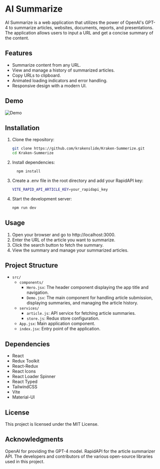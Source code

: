# AI Summarize

AI Summarize is a web application that utilizes the power of OpenAI's GPT-4 to summarize articles, websites, documents, reports, and presentations. The application allows users to input a URL and get a concise summary of the content.

## Features

- Summarize content from any URL.
- View and manage a history of summarized articles.
- Copy URLs to clipboard.
- Animated loading indicators and error handling.
- Responsive design with a modern UI.

## Demo

![Demo](screenshot.png)

## Installation

1. Clone the repository:

   ```bash
   git clone https://github.com/krakenslide/Kraken-Summerize.git
   cd Kraken-Summerize
2. Install dependencies:

   ```bash
     npm install
4.  Create a .env file in the root directory and add your RapidAPI key:
      ```bash
      VITE_RAPID_API_ARTICLE_KEY=your_rapidapi_key
5.  Start the development server:
      ```bash
      npm run dev

## Usage 
1. Open your browser and go to http://localhost:3000.
2. Enter the URL of the article you want to summarize.
3. Click the search button to fetch the summary.
4. View the summary and manage your summarized articles.
  
## Project Structure

- `src/`
  - `components/`
    - `Hero.jsx`: The header component displaying the app title and navigation.
    - `Demo.jsx`: The main component for handling article submission, displaying summaries, and managing the article history.
  - `services/`
    - `article.js`: API service for fetching article summaries.
    - `store.js`: Redux store configuration.
  - `App.jsx`: Main application component.
  - `index.jsx`: Entry point of the application.

## Dependencies 
 *  React
 *  Redux Toolkit
 *  React-Redux
 *  React Icons
 *  React Loader Spinner
 *  React Typed
 *  TailwindCSS
 *  Vite
 *  Material-UI
 
## License
This project is licensed under the MIT License.

## Acknowledgments
OpenAI for providing the GPT-4 model.
RapidAPI for the article summarizer API.
The developers and contributors of the various open-source libraries used in this project.




